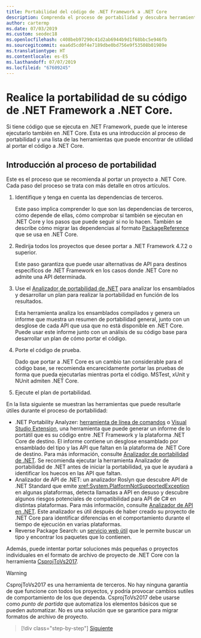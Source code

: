 ```yaml
---
title: Portabilidad del código de .NET Framework a .NET Core
description: Comprenda el proceso de portabilidad y descubra herramientas que le pueden resultar útiles al realizar la portabilidad de un proyecto de .NET Framework a .NET Core.
author: cartermp
ms.date: 07/03/2019
ms.custom: seodec18
ms.openlocfilehash: c408beb97290c41d2ab6944b9d1f68bbc5e946fb
ms.sourcegitcommit: eaa6d5cd0f4e7189dbe0bd756e9f53508b01989e
ms.translationtype: HT
ms.contentlocale: es-ES
ms.lasthandoff: 07/07/2019
ms.locfileid: "67609245"
---
```

# <a name="port-your-code-from-net-framework-to-net-core"></a>Realice la portabilidad de su código de .NET Framework a .NET Core.

Si tiene código que se ejecuta en .NET Framework, puede que le interese ejecutarlo también en .NET Core. Esta es una introducción al proceso de portabilidad y una lista de las herramientas que puede encontrar de utilidad al portar el código a .NET Core.

## <a name="overview-of-the-porting-process"></a>Introducción al proceso de portabilidad

Este es el proceso que se recomienda al portar un proyecto a .NET Core. Cada paso del proceso se trata con más detalle en otros artículos.

1. Identifique y tenga en cuenta las dependencias de terceros.

   Este paso implica comprender lo que son las dependencias de terceros, cómo depende de ellas, cómo comprobar si también se ejecutan en .NET Core y los pasos que puede seguir si no lo hacen. También se describe cómo migrar las dependencias al formato [PackageReference](/nuget/consume-packages/package-references-in-project-files) que se usa en .NET Core.

2. Redirija todos los proyectos que desee portar a .NET Framework 4.7.2 o superior.

   Este paso garantiza que puede usar alternativas de API para destinos específicos de .NET Framework en los casos donde .NET Core no admite una API determinada.

3. Use el [Analizador de portabilidad de .NET](../../standard/analyzers/portability-analyzer.md) para analizar los ensamblados y desarrollar un plan para realizar la portabilidad en función de los resultados.

   Esta herramienta analiza los ensamblados compilados y genera un informe que muestra un resumen de portabilidad general, junto con un desglose de cada API que usa que no está disponible en .NET Core. Puede usar este informe junto con un análisis de su código base para desarrollar un plan de cómo portar el código.

4. Porte el código de prueba.

   Dado que portar a .NET Core es un cambio tan considerable para el código base, se recomienda encarecidamente portar las pruebas de forma que pueda ejecutarlas mientras porta el código. MSTest, xUnit y NUnit admiten .NET Core.

5. Ejecute el plan de portabilidad.

En la lista siguiente se muestran las herramientas que puede resultarle útiles durante el proceso de portabilidad:

* .NET Portability Analyzer: [herramienta de línea de comandos](https://github.com/Microsoft/dotnet-apiport/releases) o [Visual Studio Extension](https://marketplace.visualstudio.com/items?itemName=ConnieYau.NETPortabilityAnalyzer), una herramienta que puede generar un informe de lo portátil que es su código entre .NET Framework y la plataforma .NET Core de destino. El informe contiene un desglose ensamblado por ensamblado del tipo y las API que faltan en la plataforma de .NET Core de destino. Para más información, consulte [Analizador de portabilidad de .NET](../../standard/analyzers/portability-analyzer.md). Se recomienda ejecutar la herramienta Analizador de portabilidad de .NET antes de iniciar la portabilidad, ya que le ayudará a identificar los huecos en las API que faltan.
* Analizador de API de .NET: un analizador Roslyn que descubre API de .NET Standard que emite <xref:System.PlatformNotSupportedException> en algunas plataformas, detecta llamadas a API en desuso y descubre algunos riesgos potenciales de compatibilidad para API de C# en distintas plataformas. Para más información, consulte [Analizador de API en .NET](../../standard/analyzers/api-analyzer.md). Este analizador es útil después de haber creado su proyecto de .NET Core para identificar diferencias en el comportamiento durante el tiempo de ejecución en varias plataformas.
* Reverse Package Search: un [servicio web útil](https://packagesearch.azurewebsites.net) que le permite buscar un tipo y encontrar los paquetes que lo contienen.

Además, puede intentar portar soluciones más pequeñas o proyectos individuales en el formato de archivo de proyecto de .NET Core con la herramienta [CsprojToVs2017](https://github.com/hvanbakel/CsprojToVs2017).

> [!WARNING]
> CsprojToVs2017 es una herramienta de terceros. No hay ninguna garantía de que funcione con todos los proyectos, y podría provocar cambios sutiles de comportamiento de los que dependa. CsprojToVs2017 debe usarse como _punto de partida_ que automatiza los elementos básicos que se pueden automatizar. No es una solución que se garantice para migrar formatos de archivo de proyecto.

>[!div class="step-by-step"]
>[Siguiente](net-framework-tech-unavailable.md)
